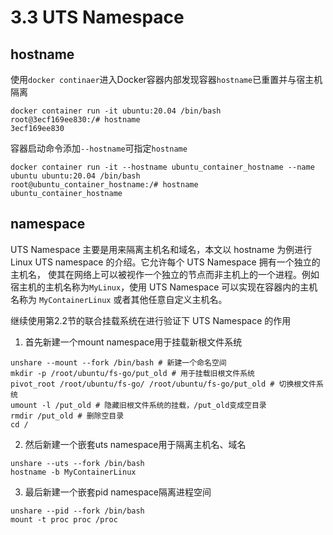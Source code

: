 # 3.3 UTS Namespace

## hostname

使用`docker continaer`进入Docker容器内部发现容器`hostname`已重置并与宿主机隔离

```
docker container run -it ubuntu:20.04 /bin/bash
root@3ecf169ee830:/# hostname
3ecf169ee830
```

容器启动命令添加`--hostname`可指定`hostname`

```
docker container run -it --hostname ubuntu_container_hostname --name ubuntu ubuntu:20.04 /bin/bash
root@ubuntu_container_hostname:/# hostname
ubuntu_container_hostname
```

## namespace

UTS Namespace 主要是用来隔离主机名和域名，本文以 hostname 为例进行 Linux UTS namespace 的介绍。它允许每个 UTS Namespace 拥有一个独立的主机名， 使其在网络上可以被视作一个独立的节点而非主机上的一个进程。例如宿主机的主机名称为`MyLinux`，使用 UTS Namespace 可以实现在容器内的主机名称为 `MyContainerLinux` 或者其他任意自定义主机名。

继续使用第2.2节的联合挂载系统在进行验证下 UTS Namespace 的作用

1. 首先新建一个mount namespace用于挂载新根文件系统

```
unshare --mount --fork /bin/bash # 新建一个命名空间
mkdir -p /root/ubuntu/fs-go/put_old # 用于挂载旧根文件系统
pivot_root /root/ubuntu/fs-go/ /root/ubuntu/fs-go/put_old # 切换根文件系统
umount -l /put_old # 隐藏旧根文件系统的挂载，/put_old变成空目录
rmdir /put_old # 删除空目录
cd /
```

2. 然后新建一个嵌套uts namespace用于隔离主机名、域名

```
unshare --uts --fork /bin/bash
hostname -b MyContainerLinux
```

3. 最后新建一个嵌套pid namespace隔离进程空间

```
unshare --pid --fork /bin/bash
mount -t proc proc /proc
```
